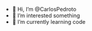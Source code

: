 - 👋 Hi, I’m @CarlosPedroto
- 👀 I’m interested something
- 🌱 I’m currently learning code


<!---
CarlosPedroto/CarlosPedroto is a ✨ special ✨ repository because its `README.md` (this file) appears on your GitHub profile.
You can click the Preview link to take a look at your changes.
--->
